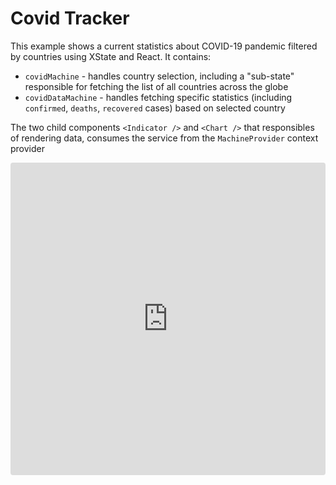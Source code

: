 # Covid Tracker

This example shows a current statistics about COVID-19 pandemic filtered by countries using XState and React. It contains:

- `covidMachine` - handles country selection, including a "sub-state" responsible for fetching the list of all countries across the globe
- `covidDataMachine` - handles fetching specific statistics (including `confirmed`, `deaths`, `recovered` cases) based on selected country

The two child components `<Indicator />` and `<Chart />` that responsibles of rendering data, consumes the service from the `MachineProvider` context provider

<iframe
  src="https://codesandbox.io/embed/covid-state-machine-lromu?fontsize=14&hidenavigation=1&theme=dark"
  style="width:100%; height:500px; border:0; border-radius: 4px; overflow:hidden;"
  title="covid-state-machine"
  allow="accelerometer; ambient-light-sensor; camera; encrypted-media; geolocation; gyroscope; hid; microphone; midi; payment; usb; vr; xr-spatial-tracking"
  sandbox="allow-forms allow-modals allow-popups allow-presentation allow-same-origin allow-scripts"
></iframe>
